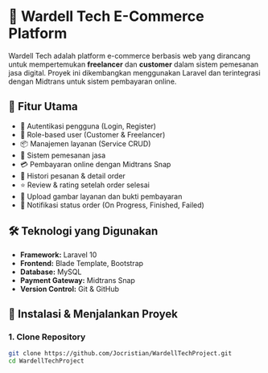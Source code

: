 # 🛒 Wardell Tech E-Commerce Platform

Wardell Tech adalah platform e-commerce berbasis web yang dirancang untuk mempertemukan **freelancer** dan **customer** dalam sistem pemesanan jasa digital. Proyek ini dikembangkan menggunakan Laravel dan terintegrasi dengan Midtrans untuk sistem pembayaran online.

## 📌 Fitur Utama

- 🔐 Autentikasi pengguna (Login, Register)
- 👤 Role-based user (Customer & Freelancer)
- 📦 Manajemen layanan (Service CRUD)
- 🛒 Sistem pemesanan jasa
- 💳 Pembayaran online dengan Midtrans Snap
- 🧾 Histori pesanan & detail order
- ⭐ Review & rating setelah order selesai
- 📁 Upload gambar layanan dan bukti pembayaran
- 🔔 Notifikasi status order (On Progress, Finished, Failed)

## 🛠️ Teknologi yang Digunakan

- **Framework:** Laravel 10
- **Frontend:** Blade Template, Bootstrap
- **Database:** MySQL
- **Payment Gateway:** Midtrans Snap
- **Version Control:** Git & GitHub

## 🚀 Instalasi & Menjalankan Proyek

### 1. Clone Repository
```bash
git clone https://github.com/Jocristian/WardellTechProject.git
cd WardellTechProject
